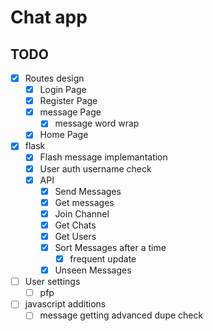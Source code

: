 # Chat app

## TODO

- [x] Routes design
    - [x] Login Page
    - [x] Register Page
    - [x] message Page
        - [x] message word wrap
    - [x] Home Page

- [x] flask
    - [x] Flash message implemantation
    - [x] User auth username check
    - [x] API
        - [x] Send Messages
        - [x] Get messages
        - [x] Join Channel
        - [x] Get Chats
        - [x] Get Users
        - [x] Sort Messages after a time
            - [x] frequent update
        - [x] Unseen Messages

- [ ] User settings
    - [ ] pfp

- [ ] javascript additions
    - [ ] message getting advanced dupe check